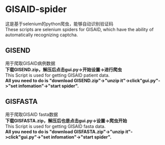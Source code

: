 # GISAID-spider
这是基于selenium的python爬虫，能够自动识别验证码  
These scripts are selenium spiders for GISAID, which have the ability of automatically recognizing captcha.
## GISEND
用于爬取GISAID病例数据  
**下载GISEND.zip，解压后点击gui.py->开始设置->进行爬虫**  
This Script is used for getting GISAID patient data.  
**All you need to do is "download GISEND.zip"->"unzip it"->click"gui.py"->"set infomation"->"start spider".**

## GISFASTA
用于爬取GISAID fasta数据  
**下载GISFASTA.zip，解压后也是点击gui.py->设置->爬虫开始**  
This Script is used for getting GISAID fasta data.  
**All you need to do is "download GISFASTA.zip"->"unzip it"->click"gui.py"->"set infomation"->"start spider".**

